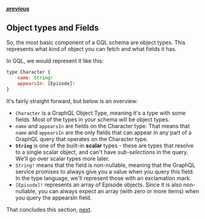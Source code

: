 ##### [previous][previous]

## Object types and Fields

So, the most basic component of a GQL schema are object types. This represents what kind of object you can fetch and what fields it has.

In GQL, we would represent it like this:

```js
type Character {
    name: String!
    appearsIn: [Episode]!
}
```

It's fairly straight forward, but below is an overview:

- `Character` is a GraphQL Object Type, meaning it's a type with some fields. Most of the types in your schema will be object types.
- `name` and `appearsIn` are fields on the Character type. That means that `name` and `appearsIn` are the only fields that can appear in any part of a GraphQL query that operates on the Character type.
- **`String`** is one of the built-in **scalar** types - these are types that resolve to a single scalar object, and can't have _sub-selections_ in the query. We'll go over scalar types more later.
- `String!` means that the field is non-nullable, meaning that the GraphQL service promises to always give you a value when you query this field. In the type language, we'll represent those with an exclamation mark.
- `[Episode]!` represents an array of Episode objects. Since it is also non-nullable, you can always expect an array (with zero or more items) when you query the appearsIn field.

That concludes this section, [next][next].

[previous]: ./type-language.md
[next]: ./arguments.md
